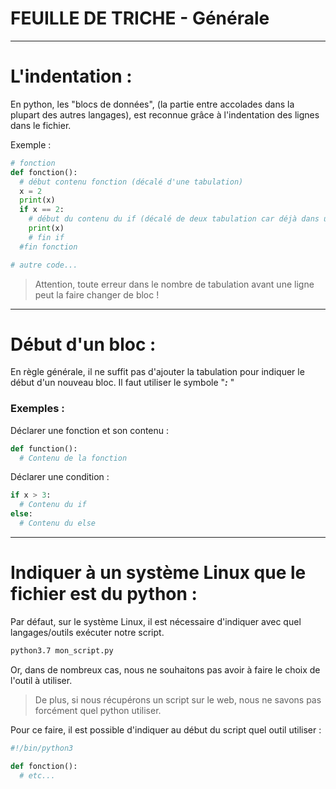 # FEUILLE DE TRICHE - Générale
___
# L'indentation :

En python, les "blocs de données", (la partie entre accolades dans la plupart des autres langages), est reconnue grâce à l'indentation des lignes dans le fichier.

Exemple :

```python
# fonction
def fonction():
  # début contenu fonction (décalé d'une tabulation)
  x = 2
  print(x)
  if x == 2:
    # début du contenu du if (décalé de deux tabulation car déjà dans une fonction)
    print(x)
    # fin if
  #fin fonction

# autre code...
```

> Attention, toute erreur dans le nombre de tabulation avant une ligne peut la faire changer de bloc !
___
# Début d'un bloc :

En règle générale, il ne suffit pas d'ajouter la tabulation pour indiquer le début d'un nouveau bloc. Il faut utiliser le symbole "***:*** "

### Exemples :

Déclarer une fonction et son contenu :
```python
def function():
  # Contenu de la fonction
```

Déclarer une condition :
```python
if x > 3:
  # Contenu du if
else:
  # Contenu du else
```

___

# Indiquer à un système Linux que le fichier est du python :
Par défaut, sur le système Linux, il est nécessaire d'indiquer avec quel langages/outils exécuter notre script.
```Bash
python3.7 mon_script.py
```

Or, dans de nombreux cas, nous ne souhaitons pas avoir à faire le choix de l'outil à utiliser.
> De plus, si nous récupérons un script sur le web, nous ne savons pas forcément quel python utiliser.

Pour ce faire, il est possible d'indiquer au début du script quel outil utiliser :
```python
#!/bin/python3

def fonction():
  # etc...
```
